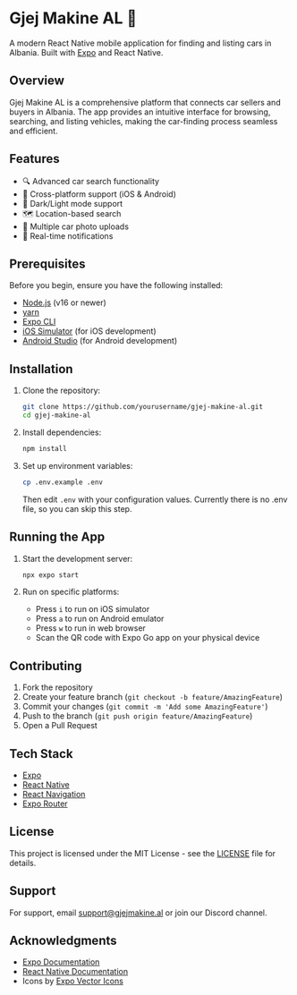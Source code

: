# Gjej Makine AL 🚗

A modern React Native mobile application for finding and listing cars in Albania. Built with [Expo](https://expo.dev) and React Native.

## Overview

Gjej Makine AL is a comprehensive platform that connects car sellers and buyers in Albania. The app provides an intuitive interface for browsing, searching, and listing vehicles, making the car-finding process seamless and efficient.

## Features

- 🔍 Advanced car search functionality
- 📱 Cross-platform support (iOS & Android)
- 🌙 Dark/Light mode support
- 🗺️ Location-based search
- 📸 Multiple car photo uploads
- 🔔 Real-time notifications

## Prerequisites

Before you begin, ensure you have the following installed:

- [Node.js](https://nodejs.org/) (v16 or newer)
- [yarn](https://yarnpkg.com/)
- [Expo CLI](https://docs.expo.dev/get-started/installation/)
- [iOS Simulator](https://docs.expo.dev/workflow/ios-simulator/) (for iOS development)
- [Android Studio](https://docs.expo.dev/workflow/android-studio-emulator/) (for Android development)

## Installation

1. Clone the repository:

   ```bash
   git clone https://github.com/yourusername/gjej-makine-al.git
   cd gjej-makine-al
   ```

2. Install dependencies:

   ```bash
   npm install
   ```

3. Set up environment variables:
   ```bash
   cp .env.example .env
   ```
   Then edit `.env` with your configuration values.
   Currently there is no .env file, so you can skip this step.

## Running the App

1. Start the development server:

   ```bash
   npx expo start
   ```

2. Run on specific platforms:
   - Press `i` to run on iOS simulator
   - Press `a` to run on Android emulator
   - Press `w` to run in web browser
   - Scan the QR code with Expo Go app on your physical device

## Contributing

1. Fork the repository
2. Create your feature branch (`git checkout -b feature/AmazingFeature`)
3. Commit your changes (`git commit -m 'Add some AmazingFeature'`)
4. Push to the branch (`git push origin feature/AmazingFeature`)
5. Open a Pull Request

## Tech Stack

- [Expo](https://expo.dev)
- [React Native](https://reactnative.dev)
- [React Navigation](https://reactnavigation.org)
- [Expo Router](https://docs.expo.dev/router/introduction)

## License

This project is licensed under the MIT License - see the [LICENSE](LICENSE) file for details.

## Support

For support, email support@gjejmakine.al or join our Discord channel.

## Acknowledgments

- [Expo Documentation](https://docs.expo.dev)
- [React Native Documentation](https://reactnative.dev/docs/getting-started)
- Icons by [Expo Vector Icons](https://icons.expo.fyi)
